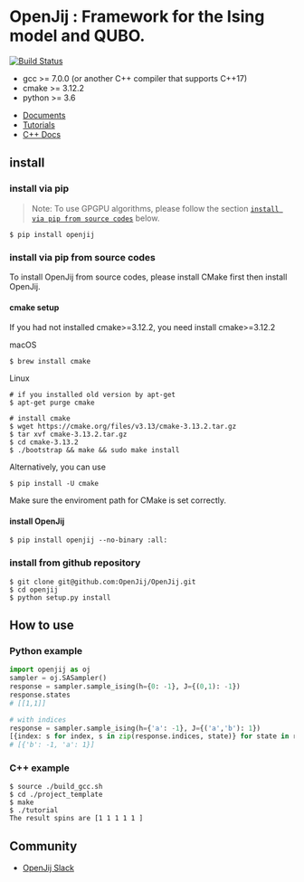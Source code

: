 # OpenJij : Framework for the Ising model and QUBO.

[![Build Status](https://travis-ci.org/OpenJij/OpenJij.svg?branch=master)](https://travis-ci.org/OpenJij/OpenJij)

* gcc >= 7.0.0 (or another C++ compiler that supports C++17)
* cmake >= 3.12.2
* python >= 3.6

- [Documents](https://openjij.github.io/OpenJij_Documentation/build/html/)
- [Tutorials](https://openjij.github.io/OpenJijTutorial/_build/html/index.html)
- [C++ Docs](https://openjij.github.io/OpenJij/html/index.html)

## install

### install via pip
> Note: To use GPGPU algorithms, please follow the section [`install via pip from source codes`](#install-via-pip-from-source-codes) below.
```
$ pip install openjij
```

### install via pip from source codes
To install OpenJij from source codes, please install CMake first then install OpenJij.

#### cmake setup

If you had not installed cmake>=3.12.2, you need install cmake>=3.12.2

macOS
```
$ brew install cmake
```

Linux
```
# if you installed old version by apt-get
$ apt-get purge cmake

# install cmake 
$ wget https://cmake.org/files/v3.13/cmake-3.13.2.tar.gz
$ tar xvf cmake-3.13.2.tar.gz
$ cd cmake-3.13.2
$ ./bootstrap && make && sudo make install 
```

Alternatively, you can use
```
$ pip install -U cmake
```
Make sure the enviroment path for CMake is set correctly.

#### install OpenJij
```
$ pip install openjij --no-binary :all:
```

### install from github repository
```
$ git clone git@github.com:OpenJij/OpenJij.git
$ cd openjij
$ python setup.py install
```

## How to use

### Python example

```python
import openjij as oj
sampler = oj.SASampler()
response = sampler.sample_ising(h={0: -1}, J={(0,1): -1})
response.states
# [[1,1]]

# with indices
response = sampler.sample_ising(h={'a': -1}, J={('a','b'): 1})
[{index: s for index, s in zip(response.indices, state)} for state in response.states]
# [{'b': -1, 'a': 1}]
```

### C++ example

```
$ source ./build_gcc.sh
$ cd ./project_template
$ make
$ ./tutorial
The result spins are [1 1 1 1 1 ]
```

## Community

- [OpenJij Slack](https://join.slack.com/t/openjij/shared_invite/enQtNjQyMjIwMzMwNzA4LTQ5MWRjOWYxYmY1Nzk4YzdiYzlmZjIxYjhhMmMxZjAyMzE3MDc1ZWRkYmI1YjhkNjRlOTM1ODE0NTc5Yzk3ZDA)

